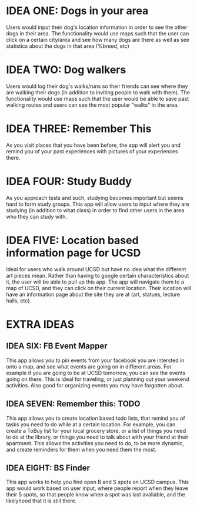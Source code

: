 <h1> IDEA ONE: Dogs in your area </h1>
    <p>
    Users would input their dog's location information in order to see the other dogs in their area. The functionality would use maps such that the user can click on a certain city/area and see how many dogs are there as well as see statistics about the dogs in that area (%breed, etc)
    </p>
<h1> IDEA TWO: Dog walkers </h1>
    <p>
    Users would log their dog's walks/runs so their friends can see where they are walking their dogs (in addition to inviting people  to walk with them). The functionality would use maps such that the user would be able to save past walking routes and users can see the most popular "walks" in the area.
    </p>
<h1> IDEA THREE: Remember This </h1>
    <p>
    As you visit places that you have been before, the app will alert you and remind you of your past experiences with pictures of your experiences there.
    </p>
<h1> IDEA FOUR: Study Buddy </h1>
    <p>
    As you approach tests and such, studying becomes important but seems hard to form study groups. This app will allow users to input where they are studying (in addition to what class) in order to find other users in the area who they can study with.
    </p>
<h1> IDEA FIVE: Location based information page for UCSD </h1>
    <p>
    Ideal for users who walk around UCSD but have no idea what the different art pieces mean. Rather than having to google certain characteristics about it, the user will be able to pull up this app. The app will navigate them to a map of UCSD, and they can click on their current location. Their location will have an information page about the site they are at (art, statues, lecture halls, etc).
    </p>

<h1> EXTRA IDEAS </h1>

<h2> IDEA SIX: FB Event Mapper</h2>
	<p>
	This app allows you to pin events from your facebook you are intersted in onto a map, and see what events are going on in different areas. For example if you are going to be at UCSD tomorrow, you can see the events going on there. This is ideal for traveling, or just planning out your weekend activities. Also good for organizing events you may have forgotten about.
	</p>

<h2> IDEA SEVEN: Remember this: TODO </h2>
	<p>
	This app allows you to create location based todo lists, that remind you of tasks you need to do while at a certain location. For example, you can create a ToBuy list for your local grocery store, or a list of things you need to do at the library, or things you need to talk about with your friend at their apartment. This allows the activities you need to do, to be more dynamic, and create reminders for them when you need them the most.
	</p>

<h2> IDEA EIGHT: BS Finder </h2>
	<p>
	This app works to help you find open B and S spots on UCSD campus. This app would work based on user input, where people report when they leave their S spots, so that people know when a spot was last avaliable, and the likelyhood that it is still there.
	</p>
